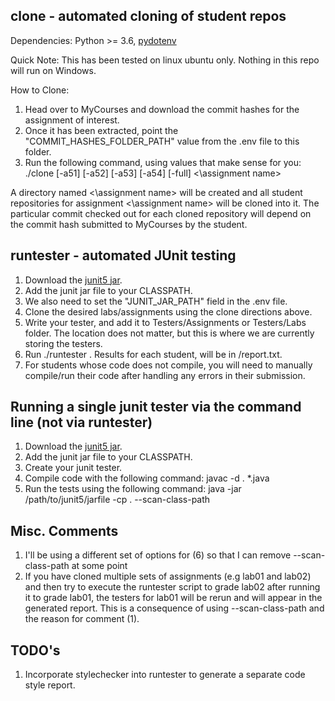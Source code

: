 ## clone - automated cloning of student repos

Dependencies: Python >= 3.6, [pydotenv](https://pypi.org/project/pydotenv/)

Quick Note: This has been tested on linux ubuntu only.  Nothing in this repo will run on Windows.

How to Clone:
1) Head over to MyCourses and download the commit hashes for the assignment
   of interest.
2) Once it has been extracted, point the "COMMIT_HASHES_FOLDER_PATH" value
   from the .env file to this folder.
3) Run the following command, using values that make sense for you: ./clone [-a51] [-a52] [-a53] [-a54] [-full] <\assignment name>

A directory named <\assignment name> will be created and all student
repositories for assignment <\assignment name> will be cloned into it.
The particular commit checked out for each cloned repository will depend on
the commit hash submitted to MyCourses by the student.

## runtester - automated JUnit testing

1) Download the [junit5 jar](https://mvnrepository.com/artifact/org.junit.platform/junit-platform-console-standalone/1.5.0).
2) Add the junit jar file to your CLASSPATH.
3) We also need to set the "JUNIT_JAR_PATH" field in the .env file.
4) Clone the desired labs/assignments using the clone directions above.
5) Write your tester, and add it to Testers/Assignments or Testers/Labs folder.  The location does not matter, but this is
   where we are currently storing the testers.
6) Run ./runtester <assignmentName> <testerPath>. Results for each student, will be in
   <assignmentName>/report.txt.
7) For students whose code does not compile, you will need to manually compile/run their code after handling any
   errors in their submission.

## Running a single junit tester via the command line (not via runtester)

1) Download the [junit5 jar](http://www.java2s.com/example/jar/j/download-junit412jar-file.html).
2) Add the junit jar file to your CLASSPATH.
3) Create your junit tester.
5) Compile code with the following command: javac -d . *.java
6) Run the tests using the following command: java -jar /path/to/junit5/jarfile -cp . --scan-class-path

## Misc. Comments
1) I'll be using a different set of options for (6) so that I can remove --scan-class-path at some point
2) If you have cloned multiple sets of assignments (e.g lab01 and lab02) and then try to execute the runtester
script to grade lab02 after running it to grade lab01, the testers for lab01 will be rerun and will appear in the
generated report.  This is a consequence of using --scan-class-path and the reason for comment (1).

## TODO's
1) Incorporate stylechecker into runtester to generate a separate code style report.
